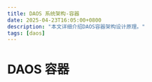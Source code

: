 ```yaml
---
title: DAOS 系统架构-容器
date: 2025-04-23T16:05:00+0800
description: "本文详细介绍DAOS容器架构设计原理。"
tags: [daos]
---
```


# DAOS 容器